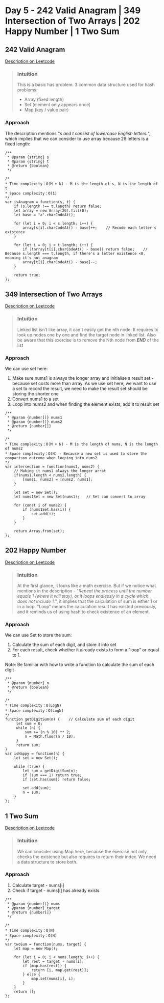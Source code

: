 # Day 5 - 242 Valid Anagram | 349 Intersection of Two Arrays | 202 Happy Number | 1 Two Sum

## 242 Valid Anagram
[Description on Leetcode](https://leetcode.com/problems/valid-anagram/description/)

> ### Intuition
> This is a basic has problem. 3 common data structure used for hash problems:
> - Array (fixed length)
> - Set (element only appears once)
> - Map (key / value pair)

### Approach
The description mentions "<em>s and t consist of lowercase English letters.</em>", which implies that we can consider to use array because 26 letters is a fixed length:

```
/**
 * @param {string} s
 * @param {string} t
 * @return {boolean}
 */

/* 
* Time complexity：O(M + N) - M is the length of s, N is the length of t
* Space complexity：O(1)
*/
var isAnagram = function(s, t) {
    if (s.length !== t.length) return false;
    let array = new Array(26).fill(0);
    let base = "a".charCodeAt();

    for (let i = 0; i < s.length; i++) {
        array[s[i].charCodeAt() - base]++;    // Recode each letter's existence
    }

    for (let i = 0; i < t.length; i++) {
        if (!array[t[i].charCodeAt() - base]) return false;    // Because s.length === t.length, if there's a letter existence <0, meaning it's not anagram
        array[t[i].charCodeAt() - base]--;     
    }

    return true;
};
```


## 349 Intersection of Two Arrays
[Description on Leetcode](https://leetcode.com/problems/intersection-of-two-arrays/description/)

> ### Intuition
> Linked list isn't like array, it can't easily get the nth node. It requires to look up nodes one by one and find the target node in linked list. Also be aware that this exercise is to remove the Nth node from **<em>END</em>** of the list

### Approach
We can use set here:
1. Make sure nums1 is always the longer array and initialise a result set - because set costs more than array. As we use set here, we want to use a set to record the result, we need to make the result set should be storing the shorter one
2. Convert nums1 to a set
3. Loop into nums2 and when finding the element exists, add it to result set

```
/**
 * @param {number[]} nums1
 * @param {number[]} nums2
 * @return {number[]}
 */

/* 
* Time complexity：O(M + N) - M is the length of nums, N is the length of nums2
* Space complexity：O(N) - Because a new set is used to store the comparison outcome when looping into nums2
*/
var intersection = function(nums1, nums2) {
    // Making it nums1 always the longer arrat
    if(nums1.length < nums2.length) {
        [nums1, nums2] = [nums2, nums1];
    }

    let set = new Set();
    let nums1Set = new Set(nums1);   // Set can convert to array

    for (const i of nums2) {
        if (nums1Set.has(i)) {
            set.add(i);
        }
    }

    return Array.from(set);
};
```



## 202 Happy Number
[Description on Leetcode](https://leetcode.com/problems/happy-number/description/)

> ### Intuition
> At the first glance, it looks like a math exercise. But if we notice what mentions in the description - "<em>Repeat the process until the number equals 1 (where it will stay), or it loops endlessly in a cycle which does not include 1.</em>", it implies that the calculation of sum is either 1 or in a loop. "Loop" means the calculation result has existed previously, and it reminds us of using hash to check existence of an element.

### Approach
We can use Set to store the sum:
1. Calculate the sum of each digit, and store it into set
2. For each result, check whether it already exists to form a "loop" or equal to 1. 

Note: Be familiar with how to write a function to calculate the sum of each digit
  
```
/**
 * @param {number} n
 * @return {boolean}
 */

/* 
* Time complexity：O(LogN)
* Space complexity：O(LogN)
*/
function getDigitSum(n) {    // Calculate sum of each digit
     let sum = 0;
     while (n) {
         sum += (n % 10) ** 2;
         n = Math.floor(n / 10);
     }
     return sum;
}
var isHappy = function(n) {
    let set = new Set();

    while (true) {
        let sum = getDigitSum(n);
        if (sum === 1) return true;
        if (set.has(sum)) return false;

        set.add(sum);
        n = sum;
    }
};
```

## 1 Two Sum
[Description on Leetcode](https://leetcode.com/problems/two-sum/description/)

> ### Intuition
> We can consider using Map here, because the exercise not only checks the existence but also requires to return their index. We need a data structure to store both.

### Approach
1. Calculate target - nums[i]
2. Check if target - nums[i] has already exists
  
```
/**
 * @param {number[]} nums
 * @param {number} target
 * @return {number[]}
 */

/* 
* Time complexity：O(N)
* Space complexity：O(N)
*/
var twoSum = function(nums, target) {
    let map = new Map();

    for (let i = 0; i < nums.length; i++) {
        let rest = target - nums[i];
        if (map.has(rest)) {
            return [i, map.get(rest)];
        } else {
            map.set(nums[i], i);
        }
    }
    return [];
};
```
